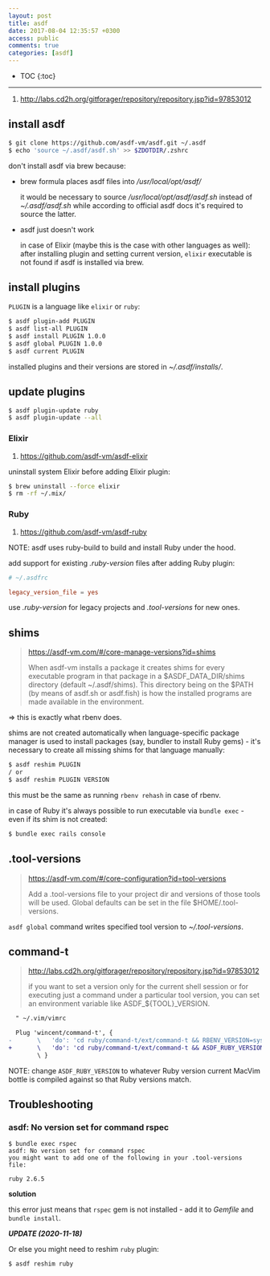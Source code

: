 ```yaml
---
layout: post
title: asdf
date: 2017-08-04 12:35:57 +0300
access: public
comments: true
categories: [asdf]
---
```


<!-- more -->

* TOC
{:toc}
<hr>

1. <http://labs.cd2h.org/gitforager/repository/repository.jsp?id=97853012>

## install asdf

```sh
$ git clone https://github.com/asdf-vm/asdf.git ~/.asdf
$ echo 'source ~/.asdf/asdf.sh' >> $ZDOTDIR/.zshrc
```

don't install asdf via brew because:

- brew formula places asdf files into _/usr/local/opt/asdf/_

  it would be necessary to source _/usr/local/opt/asdf/asdf.sh_ instead of
  _~/.asdf/asdf.sh_ while according to official asdf docs it's required to
  source the latter.

- asdf just doesn't work

  in case of Elixir (maybe this is the case with other languages as well):
  after installing plugin and setting current version, `elixir` executable
  is not found if asdf is installed via brew.

## install plugins

`PLUGIN` is a language like `elixir` or `ruby`:

```sh
$ asdf plugin-add PLUGIN
$ asdf list-all PLUGIN
$ asdf install PLUGIN 1.0.0
$ asdf global PLUGIN 1.0.0
$ asdf current PLUGIN
```

installed plugins and their versions are stored in _~/.asdf/installs/_.

## update plugins

```sh
$ asdf plugin-update ruby
$ asdf plugin-update --all
```

### Elixir

1. <https://github.com/asdf-vm/asdf-elixir>

uninstall system Elixir before adding Elixir plugin:

```sh
$ brew uninstall --force elixir
$ rm -rf ~/.mix/
```

### Ruby

1. <https://github.com/asdf-vm/asdf-ruby>

NOTE: asdf uses ruby-build to build and install Ruby under the hood.

add support for existing _.ruby-version_ files after adding Ruby plugin:

```conf
# ~/.asdfrc

legacy_version_file = yes
```

use _.ruby-version_ for legacy projects and _.tool-versions_ for new ones.

## shims

> <https://asdf-vm.com/#/core-manage-versions?id=shims>
>
> When asdf-vm installs a package it creates shims for every executable program
> in that package in a $ASDF_DATA_DIR/shims directory (default ~/.asdf/shims).
> This directory being on the $PATH (by means of asdf.sh or asdf.fish) is how
> the installed programs are made available in the environment.

=> this is exactly what rbenv does.

shims are not created automatically when language-specific package manager is
used to install packages (say, bundler to install Ruby gems) - it's necessary
to create all missing shims for that language manually:

```sh
$ asdf reshim PLUGIN
/ or
$ asdf reshim PLUGIN VERSION
```

this must be the same as running `rbenv rehash` in case of rbenv.

in case of Ruby it's always possible to run executable via `bundle exec` - even
if its shim is not created:

```sh
$ bundle exec rails console
```

## .tool-versions

> <https://asdf-vm.com/#/core-configuration?id=tool-versions>
>
> Add a .tool-versions file to your project dir and versions of those tools
> will be used. Global defaults can be set in the file $HOME/.tool-versions.

`asdf global` command writes specified tool version to _~/.tool-versions_.

## command-t

> <http://labs.cd2h.org/gitforager/repository/repository.jsp?id=97853012>
>
> if you want to set a version only for the current shell session or for
> executing just a command under a particular tool version, you can set
> an environment variable like ASDF_${TOOL}_VERSION.

```diff
  " ~/.vim/vimrc

  Plug 'wincent/command-t', {
-       \   'do': 'cd ruby/command-t/ext/command-t && RBENV_VERSION=system ruby extconf.rb && make'
+       \   'do': 'cd ruby/command-t/ext/command-t && ASDF_RUBY_VERSION=2.6.5 ruby extconf.rb && make'
        \ }
```

NOTE: change `ASDF_RUBY_VERSION` to whatever Ruby version current MacVim bottle
is compiled against so that Ruby versions match.

## Troubleshooting

### asdf: No version set for command rspec

```
$ bundle exec rspec
asdf: No version set for command rspec
you might want to add one of the following in your .tool-versions file:

ruby 2.6.5
```

**solution**

this error just means that `rspec` gem is not installed - add it to _Gemfile_
and `bundle install`.

***UPDATE (2020-11-18)***

Or else you might need to reshim `ruby` plugin:

```sh
$ asdf reshim ruby
```
